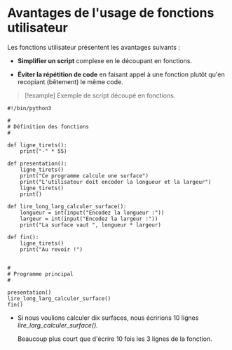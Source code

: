 # Avantages de l'usage de fonctions utilisateur

Les fonctions utilisateur présentent les avantages suivants :

- **Simplifier un script** complexe en le découpant en fonctions.

- **Éviter la répétition de code** en faisant appel à une fonction plutôt qu'en recopiant (bêtement) le même code.

>[!example] Exemple de script découpé en fonctions.
```
#!/bin/python3

#
# Définition des fonctions
#

def ligne_tirets():
    print("-" * 55)

def presentation():
    ligne_tirets()
    print("Ce programme calcule une surface")
    print("L'utilisateur doit encoder la longueur et la largeur")
    ligne_tirets()
    print()

def lire_long_larg_calculer_surface():
    longueur = int(input("Encodez la longueur :"))
    largeur = int(input("Encodez la largeur :"))
    print("La surface vaut ", longueur * largeur)

def fin():
    ligne_tirets()
    print("Au revoir !")


#
# Programme principal
#

presentation()
lire_long_larg_calculer_surface()  
fin()
```

- Si nous voulions calculer dix surfaces, nous écririons 10 lignes *lire_larg_calculer_surface().*
  
  Beaucoup plus court que d'écrire 10 fois les 3 lignes de la fonction.